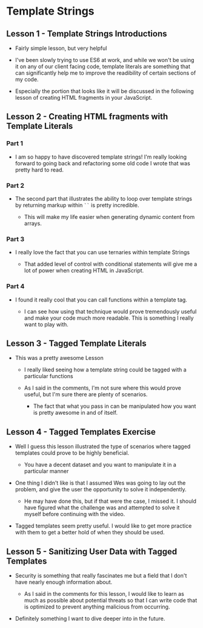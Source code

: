 # Template Strings

## Lesson 1 - Template Strings Introductions

- Fairly simple lesson, but very helpful

- I've been slowly trying to use ES6 at work, and while we won't be using it on any of our client facing code, template literals are something that can significantly help me to improve the readibility of certain sections of my code.

- Especially the portion that looks like it will be discussed in the following lesson of creating HTML fragments in your JavaScript.

## Lesson 2 - Creating HTML fragments with Template Literals

### Part 1

- I am so happy to have discovered template strings! I'm really looking forward to going back and refactoring some old code I wrote that was pretty hard to read.

### Part 2

- The second part that illustrates the ability to loop over template strings by returning markup within ` `` ` is pretty incredible.

  - This will make my life easier when generating dynamic content from arrays.

### Part 3

- I really love the fact that you can use ternaries within template Strings

  - That added level of control with conditional statements will give me a lot of power when creating HTML in JavaScript.

### Part 4

- I found it really cool that you can call functions within a template tag.

  - I can see how using that technique would prove tremendously useful and make your code much more readable. This is something I really want to play with.

## Lesson 3 - Tagged Template Literals

- This was a pretty awesome Lesson

  - I really liked seeing how a template string could be tagged with a particular functions

  - As I said in the comments, I'm not sure where this would prove useful, but I'm sure there are plenty of scenarios.

    - The fact that what you pass in can be manipulated how you want is pretty awesome in and of itself.

## Lesson 4 - Tagged Templates Exercise

- Well I guess this lesson illustrated the type of scenarios where tagged templates could prove to be highly beneficial.

  - You have a decent dataset and you want to manipulate it in a particular manner

- One thing I didn't like is that I assumed Wes was going to lay out the problem, and give the user the opportunity to solve it independently.

  - He may have done this, but if that were the case, I missed it. I should have figured what the challenge was and attempted to solve it myself before continuing with the video.

- Tagged templates seem pretty useful. I would like to get more practice with them to get a better hold of when they should be used.

## Lesson 5 - Sanitizing User Data with Tagged Templates

- Security is something that really fascinates me but a field that I don't have nearly enough information about.

  - As I said in the comments for this lesson, I would like to learn as much as possible about potential threats so that I can write code that is optimized to prevent anything malicious from occurring.

- Definitely something I want to dive deeper into in the future.
